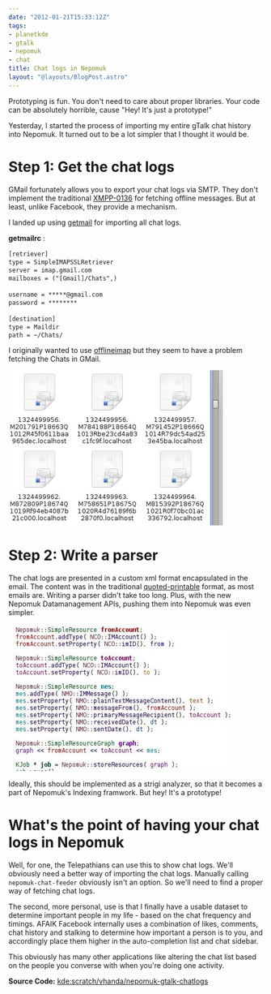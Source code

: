 ```yaml
---
date: "2012-01-21T15:33:12Z"
tags:
- planetkde
- gtalk
- nepomuk
- chat
title: Chat logs in Nepomuk
layout: "@layouts/BlogPost.astro"
---
```


Prototyping is fun. You don't need to care about proper libraries. Your
code can be absolutely horrible, cause "Hey! It's just a prototype!"

Yesterday, I started the process of importing my entire gTalk chat
history into Nepomuk. It turned out to be a lot simpler that I thought
it would be.

Step 1: Get the chat logs
=========================

GMail fortunately allows you to export your chat logs via SMTP. They
don't implement the traditional [XMPP-0136][] for fetching offline
messages. But at least, unlike Facebook, they provide a mechanism.

I landed up using [getmail][] for importing all chat logs.

**getmailrc** :

    [retriever]
    type = SimpleIMAPSSLRetriever
    server = imap.gmail.com
    mailboxes = ("[Gmail]/Chats",)

    username = *****@gmail.com
    password = ********

    [destination]
    type = Maildir
    path = ~/Chats/

I originally wanted to use [offlineimap][] but they seem to have a
problem fetching the Chats in GMail.

![There were a lot of logs!][]

Step 2: Write a parser
======================

The chat logs are presented in a custom xml format encapsulated in the
email. The content was in the traditional [quoted-printable][] format,
as most emails are. Writing a parser didn't take too long. Plus, with
the new Nepomuk Datamanagement APIs, pushing them into Nepomuk was even
simpler.

![The API is fun to use!][]

Ideally, this should be implemented as a strigi analyzer, so that it
becomes a part of Nepomuk's Indexing framwork. But hey! It's a
prototype!

What's the point of having your chat logs in Nepomuk
====================================================

Well, for one, the Telepathians can use this to show chat logs. We'll
obviously need a better way of importing the chat logs. Manually calling
`nepomuk-chat-feeder` obviously isn't an option. So we'll need to find a
proper way of fetching chat logs.

The second, more personal, use is that I finally have a usable dataset
to determine important people in my life - based on the chat frequency
and timings. AFAIK Facebook internally uses a combination of likes,
comments, chat history and stalking to determine how important a person
is to you, and accordingly place them higher in the auto-completion list
and chat sidebar.

This obviously has many other applications like altering the chat list
based on the people you converse with when you're doing one activity.

**Source Code:** [kde:scratch/vhanda/nepomuk-gtalk-chatlogs][]

  [XMPP-0136]: http://xmpp.org/extensions/xep-0136.html
  [getmail]: http://pyropus.ca/software/getmail/
  [offlineimap]: https://github.com/nicolas33/offlineimap
  [There were a lot of logs!]: /blog/images/2012/01/21/chat-log-emails.jpeg
  [quoted-printable]: http://en.wikipedia.org/wiki/Quoted-printable
  [The API is fun to use!]: /blog/images/2012/01/21/pushing-chat-logs.jpeg
  [kde:scratch/vhanda/nepomuk-gtalk-chatlogs]: http://quickgit.kde.org/?p=scratch%2Fvhanda%2Fnepomuk-gtalk-chatlogs.git&a=summary
